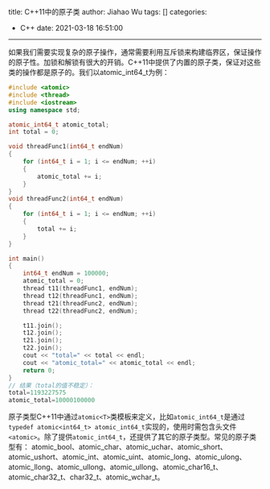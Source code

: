 title: C++11中的原子类
author: Jiahao Wu
tags: []
categories:
  - C++
date: 2021-03-18 16:51:00
---
如果我们需要实现复杂的原子操作，通常需要利用互斥锁来构建临界区，保证操作的原子性。加锁和解锁有很大的开销。C++11中提供了内置的原子类，保证对这些类的操作都是原子的。我们以atomic_int64_t为例：  
```C++
#include <atomic>
#include <thread>
#include <iostream>
using namespace std;

atomic_int64_t atomic_total;
int total = 0;

void threadFunc1(int64_t endNum)
{
    for (int64_t i = 1; i <= endNum; ++i)
    {
        atomic_total += i;
    }
}
void threadFunc2(int64_t endNum)
{
    for (int64_t i = 1; i <= endNum; ++i)
    {
        total += i;
    }
}

int main()
{
    int64_t endNum = 100000;
    atomic_total = 0;
    thread t11(threadFunc1, endNum);
    thread t12(threadFunc1, endNum);
    thread t21(threadFunc2, endNum);
    thread t22(threadFunc2, endNum);

    t11.join();
    t12.join();
    t21.join();
    t22.join();
    cout << "total=" << total << endl;
    cout << "atomic_total=" << atomic_total << endl;
    return 0;
}
// 结果（total的值不稳定）：
total=1193227575
atomic_total=10000100000
```

原子类型C++11中通过``atomic<T>``类模板来定义，比如``atomic_int64_t``是通过``typedef atomic<int64_t> atomic_int64_t``实现的，使用时需包含头文件``<atomic>``。除了提供``atomic_int64_t``，还提供了其它的原子类型。常见的原子类型有：
atomic_bool、atomic_char、atomic_uchar、atomic_short、atomic_ushort、atomic_int、atomic_uint、atomic_long、atomic_ulong、atomic_llong、atomic_ullong、atomic_ullong、atomic_char16_t、atomic_char32_t、char32_t、atomic_wchar_t。